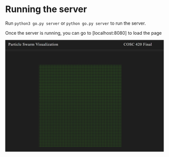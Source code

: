 # Running the server
Run `python3 go.py server` or `python go.py server` to run the server.

Once the server is running, you can go to [localhost:8080] to load the page

![basic grid image](swarm-grid.png "Grid")
